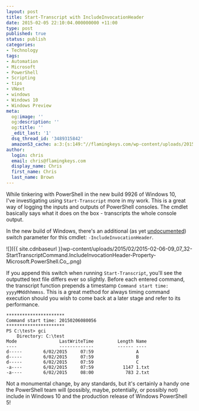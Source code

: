 ```yaml
---
layout: post
title: Start-Transcript with IncludeInvocationHeader
date: 2015-02-05 22:10:04.000000000 +11:00
type: post
published: true
status: publish
categories:
- Technology
tags:
- Automation
- Microsoft
- PowerShell
- Scripting
- tips
- VNext
- windows
- Windows 10
- Windows Preview
meta:
  og:image: ''
  og:description: ''
  og:title: ''
  _edit_last: '1'
  dsq_thread_id: '3489315842'
  amazonS3_cache: a:3:{s:149:"//flamingkeys.com/wp-content/uploads/2015/02/2015-02-06-09_07_32-StartTranscriptCommand.IncludeInvocationHeader-Property-Microsoft.PowerShell.Co_.png";i:899;s:157:"//flamingkeys.com/wp-content/uploads/2015/02/2015-02-06-09_07_32-StartTranscriptCommand.IncludeInvocationHeader-Property-Microsoft.PowerShell.Co_-300x154.png";i:899;s:157:"//flamingkeys.com/wp-content/uploads/2015/02/2015-02-06-09_07_32-StartTranscriptCommand.IncludeInvocationHeader-Property-Microsoft.PowerShell.Co_-730x375.png";i:899;}
author:
  login: chris
  email: chris@flamingkeys.com
  display_name: Chris
  first_name: Chris
  last_name: Brown
---
```

While tinkering with PowerShell in the new build 9926 of Windows 10, I've investigating using `Start-Transcript` more in my work. This is a great way of logging the inputs and outputs of PowerShell consoles. The cmdlet basically says what it does on the box - transcripts the whole console output.

In the new build of Windows, there's an additional (as yet [undocumented](https://msdn.microsoft.com/en-us/library/microsoft.powershell.commands.starttranscriptcommand.includeinvocationheader(v=vs.85).aspx)) switch parameter for this cmdlet: `-IncludeInvocationHeader`.

![]({{ site.cdnbaseurl }}wp-content/uploads/2015/02/2015-02-06-09_07_32-StartTranscriptCommand.IncludeInvocationHeader-Property-Microsoft.PowerShell.Co_.png)

If you append this switch when running `Start-Transcript`, you'll see the outputted text file differs ever so slightly. Before each entered command, the transcript function prepends a timestamp `Command start time: yyyyMMddhhmmss`. This is a great method for always timing command execution should you wish to come back at a later stage and refer to its performance.

    **********************
    Command start time: 20150206080056
    **********************
    PS C:\test> gci
        Directory: C:\test
    Mode                LastWriteTime         Length Name
    ----                -------------         ------ ----
    d-----        6/02/2015     07:59                A
    d-----        6/02/2015     07:59                B
    d-----        6/02/2015     07:59                C
    -a----        6/02/2015     07:59           1147 1.txt
    -a----        6/02/2015     08:00            783 2.txt

Not a monumental change, by any standards, but it's certainly a handy one the PowerShell team will (possibly, maybe, potentially, or possibly not) include in Windows 10 and the production release of Windows PowerShell 5!
